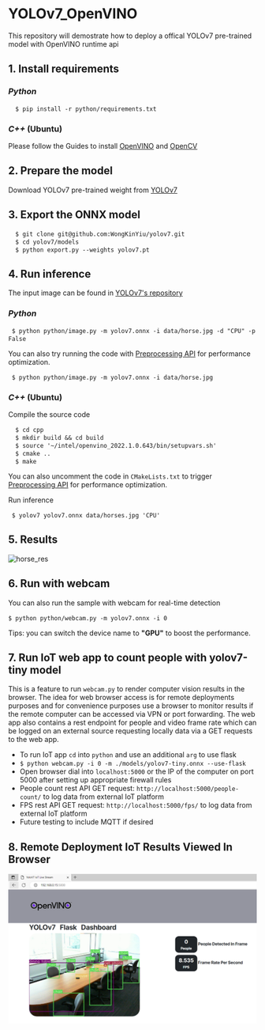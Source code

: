 # YOLOv7_OpenVINO
This repository will demostrate how to deploy a offical YOLOv7 pre-trained model with OpenVINO runtime api
## 1. Install requirements
### ***Python***
```shell
  $ pip install -r python/requirements.txt
 ```

### ***C++*** (Ubuntu)
Please follow the Guides to install [OpenVINO](https://docs.openvino.ai/latest/openvino_docs_install_guides_installing_openvino_from_archive_linux.html) and [OpenCV](https://docs.opencv.org/4.x/d7/d9f/tutorial_linux_install.html)

## 2. Prepare the model
Download YOLOv7 pre-trained weight from [YOLOv7](https://github.com/WongKinYiu/yolov7)

## 3. Export the ONNX model
```shell
  $ git clone git@github.com:WongKinYiu/yolov7.git
  $ cd yolov7/models
  $ python export.py --weights yolov7.pt
 ```
 
## 4. Run inference
 The input image can be found in [YOLOv7's repository](https://github.com/WongKinYiu/yolov7/blob/main/inference/images/horses.jpg)
 ### ***Python***
 ```shell
  $ python python/image.py -m yolov7.onnx -i data/horse.jpg -d "CPU" -p False
 ```
 You can also try running the code with [Preprocessing API](https://docs.openvino.ai/latest/openvino_docs_OV_UG_Preprocessing_Overview.html) for performance optimization.
 ```shell
  $ python python/image.py -m yolov7.onnx -i data/horse.jpg
 ```

 ### ***C++*** (Ubuntu)
Compile the source code
```shell
  $ cd cpp
  $ mkdir build && cd build
  $ source '~/intel/openvino_2022.1.0.643/bin/setupvars.sh'
  $ cmake ..
  $ make
 ```
You can also uncomment the code in ```CMakeLists.txt``` to trigger [Preprocessing API](https://docs.openvino.ai/latest/openvino_docs_OV_UG_Preprocessing_Overview.html) for performance optimization.

Run inference
 ```shell
  $ yolov7 yolov7.onnx data/horses.jpg 'CPU'
 ```
## 5. Results
 
 ![horse_res](https://user-images.githubusercontent.com/91237924/179361905-44fcd4ac-7a9e-41f0-bd07-b6cf07245c04.jpg)


## 6. Run with webcam
 You can also run the sample with webcam for real-time detection
  ```shell
  $ python python/webcam.py -m yolov7.onnx -i 0
 ```
 
Tips: you can switch the device name to **"GPU"** to boost the performance.


## 7. Run IoT web app to count people with yolov7-tiny model
This is a feature to run `webcam.py` to render computer vision results in the browser. 
The idea for web browser access is for remote deployments purposes and for convenience purposes use a browser to monitor results if the remote computer can be accessed via VPN or port forwarding. 
The web app also contains a rest endpoint for people and video frame rate which can be logged on an external source requesting locally data via a GET requests to the web app.

* To run IoT app `cd` into `python` and use an additional `arg` to use flask
* `$ python webcam.py -i 0 -m ./models/yolov7-tiny.onnx --use-flask`
* Open browser dial into `localhost:5000` or the IP of the computer on port 5000 after setting up appropriate firewall rules
* People count rest API GET request: `http://localhost:5000/people-count/` to log data from external IoT platform
* FPS rest API GET request: `http://localhost:5000/fps/` to log data from external IoT platform
* Future testing to include MQTT if desired

## 8. Remote Deployment IoT Results Viewed In Browser
 
 ![iot_res](/data/iot_screenshot.PNG)


